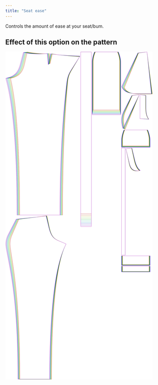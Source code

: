 ```yaml
---
title: "Seat ease"
---
```


Controls the amount of ease at your seat/bum.

## Effect of this option on the pattern

![This image shows the effect of this option by superimposing several variants that have a different value for this option](charlie_seatease_sample.svg "Effect of this option on the pattern")
